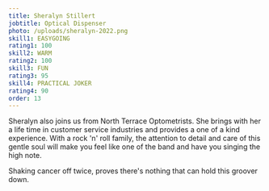 ```yaml
---
title: Sheralyn Stillert
jobtitle: Optical Dispenser
photo: /uploads/sheralyn-2022.png
skill1: EASYGOING
rating1: 100
skill2: WARM
rating2: 100
skill3: FUN
rating3: 95
skill4: PRACTICAL JOKER
rating4: 90
order: 13
---
```


Sheralyn also joins us from North Terrace Optometrists. She brings with her a life time in customer service industries and provides a one of a kind experience. With a rock 'n' roll family, the attention to detail and care of this gentle soul will make you feel like one of the band and have you singing the high note.

Shaking cancer off twice, proves there's nothing that can hold this groover down.
